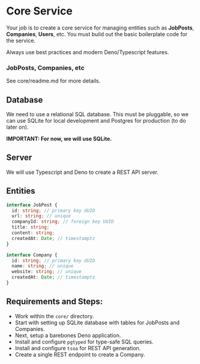 # Core Service

Your job is to create a core service for managing entities such as **JobPosts**, **Companies**, **Users**, etc.
You must build out the basic boilerplate code for the service.

Always use best practices and modern Deno/Typescript features.

### JobPosts, Companies, etc

See core/readme.md for more details.

## Database

We need to use a relational SQL database.
This must be pluggable, so we can use SQLite for local development and Postgres for production (to do later on).

**IMPORTANT: For now, we will use SQLite.**

## Server

We will use Typescript and Deno to create a REST API server.

## Entities

```typescript
interface JobPost {
  id: string; // primary key UUID
  url: string; // unique
  companyId: string; // foreign key UUID
  title: string;
  content: string;
  createdAt: Date; // timestamptz
}

interface Company {
  id: string; // primary key UUID
  name: string; // unique
  website: string; // unique
  createdAt: Date; // timestamptz
}
```

## Requirements and Steps:

- Work within the `core/` directory.
- Start with setting up SQLite database with tables for JobPosts and Companies.
- Next, setup a barebones Deno application.
- Install and configure `pgtyped` for type-safe SQL queries.
- Install and configure `tsoa` for REST API generation.
- Create a single REST endpoint to create a Company.


